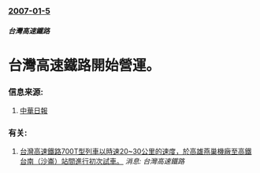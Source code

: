 ### [2007-01-5](/news/2007/01/5/index.md)

##### 台灣高速鐵路
# 台灣高速鐵路開始營運。




### 信息来源:

1. [中華日報](http://www.cdnnews.com.tw/20070105/news/jdxw/096000002007010422083194.htm)

### 有关:

1. [ 台灣高速鐵路700T型列車以時速20~30公里的速度，於高雄燕巢機廠至高鐵台南（沙崙）站間進行初次試車。](/news/2005/01/27/台灣高速鐵路700T型列車以時速20-30公里的速度-於高雄燕巢機廠至高鐵台南-沙崙-站間進行初次試車.md) _消息: 台灣高速鐵路_
